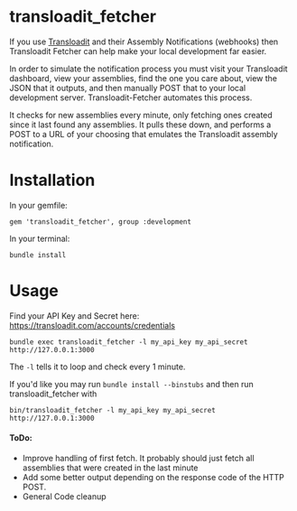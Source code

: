 # transloadit_fetcher
If you use [Transloadit](http://transloadit.com) and their Assembly Notifications (webhooks) then Transloadit Fetcher can help make your local development far easier.

In order to simulate the notification process you must visit your Transloadit dashboard, view your assemblies, find the one you care about, view the JSON that it outputs, and then manually POST that to your local development server. Transloadit-Fetcher automates this process.

It checks for new assemblies every minute, only fetching ones created since it last found any assemblies. It pulls these down, and performs a POST to a URL of your choosing that emulates the Transloadit assembly notification.

# Installation

In your gemfile:

`gem 'transloadit_fetcher', group :development`

In your terminal:

`bundle install`


# Usage
Find your API Key and Secret here: https://transloadit.com/accounts/credentials

`bundle exec transloadit_fetcher -l my_api_key my_api_secret http://127.0.0.1:3000`

The `-l` tells it to loop and check every 1 minute.


If you'd like you may run `bundle install --binstubs` and then run transloadit_fetcher with

`bin/transloadit_fetcher -l my_api_key my_api_secret http://127.0.0.1:3000`

#### ToDo:

* Improve handling of first fetch. It probably should just fetch all assemblies that were created in the last minute
* Add some better output depending on the response code of the HTTP POST.
* General Code cleanup